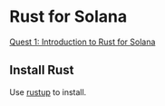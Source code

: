 # Rust for Solana

[Quest 1: Introduction to Rust for Solana](https://www.youtube.com/playlist?list=PLeShFtA-ZIOVo7H59Gq-LA0Go1EiUs-vk)

## Install Rust

Use [rustup](https://www.rust-lang.org/tools/install) to install.
